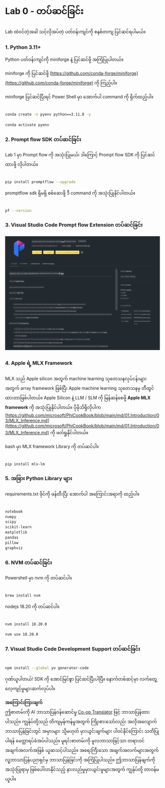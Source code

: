 <!--
CO_OP_TRANSLATOR_METADATA:
{
  "original_hash": "4b16264917d9b93169745d92b8ce8c65",
  "translation_date": "2025-07-17T04:21:43+00:00",
  "source_file": "md/02.Application/02.Code/Phi3/VSCodeExt/HOL/Apple/01.Installations.md",
  "language_code": "my"
}
-->
# **Lab 0 - တပ်ဆင်ခြင်း**

Lab ထဲဝင်တဲ့အခါ သင့်လိုအပ်တဲ့ ပတ်ဝန်းကျင်ကို စနစ်တကျ ပြင်ဆင်ရပါမယ်။

### **1. Python 3.11+**

Python ပတ်ဝန်းကျင်ကို miniforge နဲ့ ပြင်ဆင်ဖို့ အကြံပြုပါတယ်။

miniforge ကို ပြင်ဆင်ဖို့ [https://github.com/conda-forge/miniforge](https://github.com/conda-forge/miniforge) ကို ကြည့်ပါ။

miniforge ပြင်ဆင်ပြီးရင် Power Shell မှာ အောက်ပါ command ကို ရိုက်ထည့်ပါ။

```bash

conda create -n pyenv python==3.11.8 -y

conda activate pyenv

```

### **2. Prompt flow SDK တပ်ဆင်ခြင်း**

Lab 1 မှာ Prompt flow ကို အသုံးပြုမယ်၊ ဒါကြောင့် Prompt flow SDK ကို ပြင်ဆင်ထားဖို့ လိုပါတယ်။

```bash

pip install promptflow --upgrade

```

promptflow sdk ရှိမရှိ စစ်ဆေးဖို့ ဒီ command ကို အသုံးပြုနိုင်ပါတယ်။

```bash

pf --version

```

### **3. Visual Studio Code Prompt flow Extension တပ်ဆင်ခြင်း**

![pf](../../../../../../../../../translated_images/pf_ext.8cf76b5846e9b8562b0dd276004237b3ff3797066b9f912d39c0ae6c88b35878.my.png)

### **4. Apple ရဲ့ MLX Framework**

MLX သည် Apple silicon အတွက် machine learning သုတေသနလုပ်ငန်းများအတွက် array framework ဖြစ်ပြီး Apple machine learning သုတေသနမှ တီထွင်ထားတာဖြစ်ပါတယ်။ Apple Silicon နဲ့ LLM / SLM ကို မြန်ဆန်စေဖို့ **Apple MLX framework** ကို အသုံးပြုနိုင်ပါတယ်။ ပိုမိုသိရှိလိုပါက [https://github.com/microsoft/PhiCookBook/blob/main/md/01.Introduction/03/MLX_Inference.md](https://github.com/microsoft/PhiCookBook/blob/main/md/01.Introduction/03/MLX_Inference.md) ကို ဖတ်ရှုနိုင်ပါတယ်။

bash မှာ MLX framework Library ကို တပ်ဆင်ပါ။

```bash

pip install mlx-lm

```

### **5. အခြား Python Library များ**

requirements.txt ဖိုင်ကို ဖန်တီးပြီး အောက်ပါ အကြောင်းအရာကို ထည့်ပါ။

```txt

notebook
numpy 
scipy 
scikit-learn 
matplotlib 
pandas 
pillow 
graphviz

```

### **6. NVM တပ်ဆင်ခြင်း**

Powershell မှာ nvm ကို တပ်ဆင်ပါ။

```bash

brew install nvm

```

nodejs 18.20 ကို တပ်ဆင်ပါ။

```bash

nvm install 18.20.0

nvm use 18.20.0

```

### **7. Visual Studio Code Development Support တပ်ဆင်ခြင်း**

```bash

npm install --global yo generator-code

```

ဂုဏ်ယူပါတယ်! SDK ကို အောင်မြင်စွာ ပြင်ဆင်ပြီးပါပြီ။ နောက်တစ်ဆင့်မှာ လက်တွေ့ လေ့ကျင့်မှုများဆက်လုပ်ပါ။

**အကြောင်းကြားချက်**  
ဤစာတမ်းကို AI ဘာသာပြန်ဝန်ဆောင်မှု [Co-op Translator](https://github.com/Azure/co-op-translator) ဖြင့် ဘာသာပြန်ထားပါသည်။ ကျွန်ုပ်တို့သည် တိကျမှန်ကန်မှုအတွက် ကြိုးစားသော်လည်း အလိုအလျောက် ဘာသာပြန်ခြင်းတွင် အမှားများ သို့မဟုတ် မှားယွင်းချက်များ ပါဝင်နိုင်ကြောင်း သတိပြုပါရန် မေတ္တာရပ်ခံအပ်ပါသည်။ မူရင်းစာတမ်းကို မူလဘာသာဖြင့်သာ တရားဝင်အချက်အလက်အဖြစ် ယူဆသင့်ပါသည်။ အရေးကြီးသော အချက်အလက်များအတွက် လူ့ဘာသာပြန်ပညာရှင်မှ ဘာသာပြန်ခြင်းကို အကြံပြုပါသည်။ ဤဘာသာပြန်ချက်ကို အသုံးပြုရာမှ ဖြစ်ပေါ်လာနိုင်သည့် နားလည်မှုမှားယွင်းမှုများအတွက် ကျွန်ုပ်တို့ တာဝန်မယူပါ။